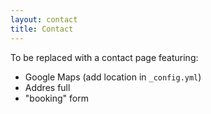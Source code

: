 ```yaml
---
layout: contact
title: Contact
---
```

To be replaced with a contact page featuring:

- Google Maps (add location in `_config.yml`)
- Addres full
- "booking" form
